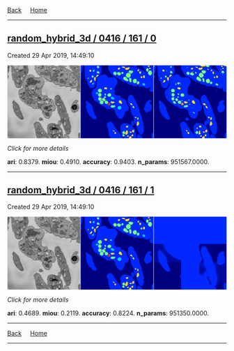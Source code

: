 
[Back](..)&nbsp;&nbsp;&nbsp;&nbsp;&nbsp;[Home](https://leapmanlab.github.io/snapshots)

---

<div class="summary"><a href="0"><h2>random_hybrid_3d / 0416 / 161 / 0</h2></a><p>Created 29 Apr 2019, 14:49:10
</p><a href="0"><img src="0/media/summary.png" align="center"></a><p>
<i>Click for more details</i>
</p></div>

**ari**: 0.8379. **miou**: 0.4910. **accuracy**: 0.9403. **n_params**: 951567.0000. 

---

<div class="summary"><a href="1"><h2>random_hybrid_3d / 0416 / 161 / 1</h2></a><p>Created 29 Apr 2019, 14:49:10
</p><a href="1"><img src="1/media/summary.png" align="center"></a><p>
<i>Click for more details</i>
</p></div>

**ari**: 0.4689. **miou**: 0.2119. **accuracy**: 0.8224. **n_params**: 951350.0000. 

---

[Back](..)&nbsp;&nbsp;&nbsp;&nbsp;&nbsp;[Home](https://leapmanlab.github.io/snapshots)

---